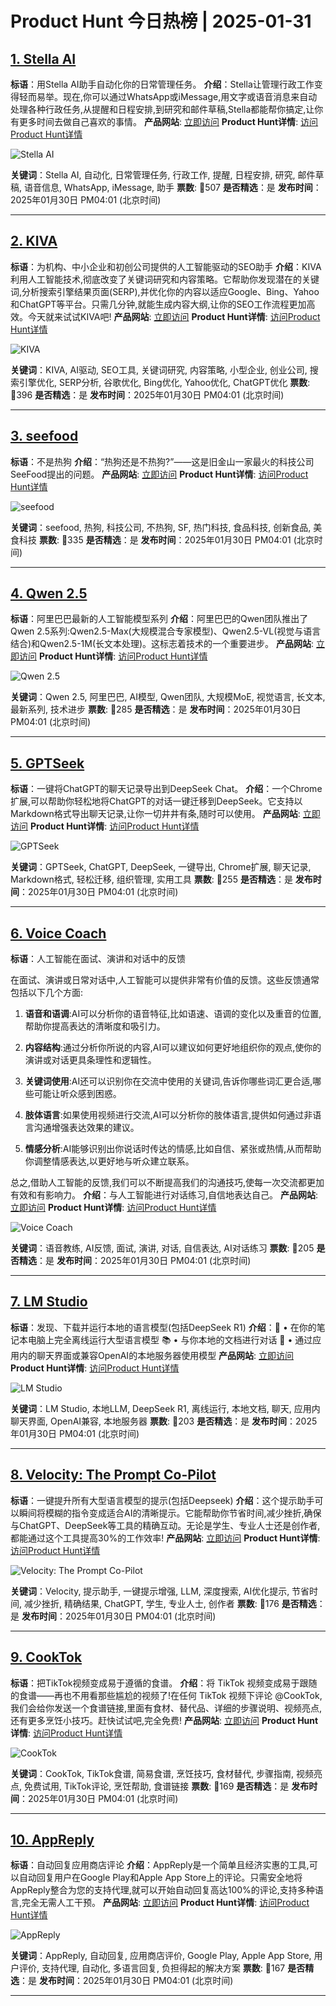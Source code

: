 # Product Hunt 今日热榜 | 2025-01-31

## [1. Stella AI](https://www.producthunt.com/posts/stella-ai-2?utm_campaign=producthunt-api&utm_medium=api-v2&utm_source=Application%3A+phtrends+%28ID%3A+147529%29)
**标语**：用Stella AI助手自动化你的日常管理任务。
**介绍**：Stella让管理行政工作变得轻而易举。现在,你可以通过WhatsApp或iMessage,用文字或语音消息来自动处理各种行政任务,从提醒和日程安排,到研究和邮件草稿,Stella都能帮你搞定,让你有更多时间去做自己喜欢的事情。
**产品网站**: [立即访问](https://www.producthunt.com/r/T7MRD4LRMR4ZKW?utm_campaign=producthunt-api&utm_medium=api-v2&utm_source=Application%3A+phtrends+%28ID%3A+147529%29)
**Product Hunt详情**: [访问Product Hunt详情](https://www.producthunt.com/posts/stella-ai-2?utm_campaign=producthunt-api&utm_medium=api-v2&utm_source=Application%3A+phtrends+%28ID%3A+147529%29)

![Stella AI](https://ph-files.imgix.net/a0c594ca-fd02-403c-802c-b40bb062292f.png?auto=format&fit=crop&frame=1&h=512&w=1024)

**关键词**：Stella AI, 自动化, 日常管理任务, 行政工作, 提醒, 日程安排, 研究, 邮件草稿, 语音信息, WhatsApp, iMessage, 助手
**票数**: 🔺507
**是否精选**：是
**发布时间**：2025年01月30日 PM04:01 (北京时间)

---

## [2. KIVA ](https://www.producthunt.com/posts/kiva-3?utm_campaign=producthunt-api&utm_medium=api-v2&utm_source=Application%3A+phtrends+%28ID%3A+147529%29)
**标语**：为机构、中小企业和初创公司提供的人工智能驱动的SEO助手
**介绍**：KIVA利用人工智能技术,彻底改变了关键词研究和内容策略。它帮助你发现潜在的关键词,分析搜索引擎结果页面(SERP),并优化你的内容以适应Google、Bing、Yahoo和ChatGPT等平台。只需几分钟,就能生成内容大纲,让你的SEO工作流程更加高效。今天就来试试KIVA吧!
**产品网站**: [立即访问](https://www.producthunt.com/r/FMWB7PIMPPPJTG?utm_campaign=producthunt-api&utm_medium=api-v2&utm_source=Application%3A+phtrends+%28ID%3A+147529%29)
**Product Hunt详情**: [访问Product Hunt详情](https://www.producthunt.com/posts/kiva-3?utm_campaign=producthunt-api&utm_medium=api-v2&utm_source=Application%3A+phtrends+%28ID%3A+147529%29)

![KIVA ](https://ph-files.imgix.net/fce5d0d0-7261-4fe4-ad82-a9dbe66268d4.jpeg?auto=format&fit=crop&frame=1&h=512&w=1024)

**关键词**：KIVA, AI驱动, SEO工具, 关键词研究, 内容策略, 小型企业, 创业公司, 搜索引擎优化, SERP分析, 谷歌优化, Bing优化, Yahoo优化, ChatGPT优化
**票数**: 🔺396
**是否精选**：是
**发布时间**：2025年01月30日 PM04:01 (北京时间)

---

## [3. seefood](https://www.producthunt.com/posts/seefood?utm_campaign=producthunt-api&utm_medium=api-v2&utm_source=Application%3A+phtrends+%28ID%3A+147529%29)
**标语**：不是热狗
**介绍**：“热狗还是不热狗?”——这是旧金山一家最火的科技公司SeeFood提出的问题。
**产品网站**: [立即访问](https://www.producthunt.com/r/AD2EMERSOEQWVB?utm_campaign=producthunt-api&utm_medium=api-v2&utm_source=Application%3A+phtrends+%28ID%3A+147529%29)
**Product Hunt详情**: [访问Product Hunt详情](https://www.producthunt.com/posts/seefood?utm_campaign=producthunt-api&utm_medium=api-v2&utm_source=Application%3A+phtrends+%28ID%3A+147529%29)

![seefood](https://ph-files.imgix.net/24e4331c-2879-4d64-a5b4-7a442d69782f.png?auto=format&fit=crop&frame=1&h=512&w=1024)

**关键词**：seefood, 热狗, 科技公司, 不热狗, SF, 热门科技, 食品科技, 创新食品, 美食科技
**票数**: 🔺335
**是否精选**：是
**发布时间**：2025年01月30日 PM04:01 (北京时间)

---

## [4. Qwen 2.5](https://www.producthunt.com/posts/qwen-2-5?utm_campaign=producthunt-api&utm_medium=api-v2&utm_source=Application%3A+phtrends+%28ID%3A+147529%29)
**标语**：阿里巴巴最新的人工智能模型系列
**介绍**：阿里巴巴的Qwen团队推出了Qwen 2.5系列:Qwen2.5-Max(大规模混合专家模型)、Qwen2.5-VL(视觉与语言结合)和Qwen2.5-1M(长文本处理)。这标志着技术的一个重要进步。
**产品网站**: [立即访问](https://www.producthunt.com/r/STOWJCEFL3EFUL?utm_campaign=producthunt-api&utm_medium=api-v2&utm_source=Application%3A+phtrends+%28ID%3A+147529%29)
**Product Hunt详情**: [访问Product Hunt详情](https://www.producthunt.com/posts/qwen-2-5?utm_campaign=producthunt-api&utm_medium=api-v2&utm_source=Application%3A+phtrends+%28ID%3A+147529%29)

![Qwen 2.5](https://ph-files.imgix.net/6ae592d6-8550-4d2e-9c12-9584d6caac41.png?auto=format&fit=crop&frame=1&h=512&w=1024)

**关键词**：Qwen 2.5, 阿里巴巴, AI模型, Qwen团队, 大规模MoE, 视觉语言, 长文本, 最新系列, 技术进步
**票数**: 🔺285
**是否精选**：是
**发布时间**：2025年01月30日 PM04:01 (北京时间)

---

## [5. GPTSeek](https://www.producthunt.com/posts/gptseek-2?utm_campaign=producthunt-api&utm_medium=api-v2&utm_source=Application%3A+phtrends+%28ID%3A+147529%29)
**标语**：一键将ChatGPT的聊天记录导出到DeepSeek Chat。
**介绍**：一个Chrome扩展,可以帮助你轻松地将ChatGPT的对话一键迁移到DeepSeek。它支持以Markdown格式导出聊天记录,让你一切井井有条,随时可以使用。
**产品网站**: [立即访问](https://www.producthunt.com/r/UWHSOILW2ZJKU4?utm_campaign=producthunt-api&utm_medium=api-v2&utm_source=Application%3A+phtrends+%28ID%3A+147529%29)
**Product Hunt详情**: [访问Product Hunt详情](https://www.producthunt.com/posts/gptseek-2?utm_campaign=producthunt-api&utm_medium=api-v2&utm_source=Application%3A+phtrends+%28ID%3A+147529%29)

![GPTSeek](https://ph-files.imgix.net/040a3bc4-37df-41f3-b5ab-29e6e8743f2b.jpeg?auto=format&fit=crop&frame=1&h=512&w=1024)

**关键词**：GPTSeek, ChatGPT, DeepSeek, 一键导出, Chrome扩展, 聊天记录, Markdown格式, 轻松迁移, 组织管理, 实用工具
**票数**: 🔺255
**是否精选**：是
**发布时间**：2025年01月30日 PM04:01 (北京时间)

---

## [6. Voice Coach](https://www.producthunt.com/posts/voice-coach?utm_campaign=producthunt-api&utm_medium=api-v2&utm_source=Application%3A+phtrends+%28ID%3A+147529%29)
**标语**：人工智能在面试、演讲和对话中的反馈

在面试、演讲或日常对话中,人工智能可以提供非常有价值的反馈。这些反馈通常包括以下几个方面:

1. **语音和语调**:AI可以分析你的语音特征,比如语速、语调的变化以及重音的位置,帮助你提高表达的清晰度和吸引力。

2. **内容结构**:通过分析你所说的内容,AI可以建议如何更好地组织你的观点,使你的演讲或对话更具条理性和逻辑性。

3. **关键词使用**:AI还可以识别你在交流中使用的关键词,告诉你哪些词汇更合适,哪些可能让听众感到困惑。

4. **肢体语言**:如果使用视频进行交流,AI可以分析你的肢体语言,提供如何通过非语言沟通增强表达效果的建议。

5. **情感分析**:AI能够识别出你说话时传达的情感,比如自信、紧张或热情,从而帮助你调整情感表达,以更好地与听众建立联系。

总之,借助人工智能的反馈,我们可以不断提高我们的沟通技巧,使每一次交流都更加有效和有影响力。
**介绍**：与人工智能进行对话练习,自信地表达自己。
**产品网站**: [立即访问](https://www.producthunt.com/r/2FB6EK3VNNIDH6?utm_campaign=producthunt-api&utm_medium=api-v2&utm_source=Application%3A+phtrends+%28ID%3A+147529%29)
**Product Hunt详情**: [访问Product Hunt详情](https://www.producthunt.com/posts/voice-coach?utm_campaign=producthunt-api&utm_medium=api-v2&utm_source=Application%3A+phtrends+%28ID%3A+147529%29)

![Voice Coach](https://ph-files.imgix.net/e5c1e5f6-a781-4ecd-a436-70ba63298a74.png?auto=format&fit=crop&frame=1&h=512&w=1024)

**关键词**：语音教练, AI反馈, 面试, 演讲, 对话, 自信表达, AI对话练习
**票数**: 🔺205
**是否精选**：是
**发布时间**：2025年01月30日 PM04:01 (北京时间)

---

## [7. LM Studio](https://www.producthunt.com/posts/lm-studio-2?utm_campaign=producthunt-api&utm_medium=api-v2&utm_source=Application%3A+phtrends+%28ID%3A+147529%29)
**标语**：发现、下载并运行本地的语言模型(包括DeepSeek R1)
**介绍**：🤖 • 在你的笔记本电脑上完全离线运行大型语言模型 📚 • 与你本地的文档进行对话 👾 • 通过应用内的聊天界面或兼容OpenAI的本地服务器使用模型
**产品网站**: [立即访问](https://www.producthunt.com/r/RW6S5LI4VRY5NA?utm_campaign=producthunt-api&utm_medium=api-v2&utm_source=Application%3A+phtrends+%28ID%3A+147529%29)
**Product Hunt详情**: [访问Product Hunt详情](https://www.producthunt.com/posts/lm-studio-2?utm_campaign=producthunt-api&utm_medium=api-v2&utm_source=Application%3A+phtrends+%28ID%3A+147529%29)

![LM Studio](https://ph-files.imgix.net/ab8e0ad3-fbdb-407f-ab78-ca2ed4f0ea20.png?auto=format&fit=crop&frame=1&h=512&w=1024)

**关键词**：LM Studio, 本地LLM, DeepSeek R1, 离线运行, 本地文档, 聊天, 应用内聊天界面, OpenAI兼容, 本地服务器
**票数**: 🔺203
**是否精选**：是
**发布时间**：2025年01月30日 PM04:01 (北京时间)

---

## [8. Velocity: The Prompt Co-Pilot](https://www.producthunt.com/posts/velocity-the-prompt-co-pilot?utm_campaign=producthunt-api&utm_medium=api-v2&utm_source=Application%3A+phtrends+%28ID%3A+147529%29)
**标语**：一键提升所有大型语言模型的提示(包括Deepseek)
**介绍**：这个提示助手可以瞬间将模糊的指令变成适合AI的清晰提示。它能帮助你节省时间,减少挫折,确保与ChatGPT、DeepSeek等工具的精确互动。无论是学生、专业人士还是创作者,都能通过这个工具提高30%的工作效率!
**产品网站**: [立即访问](https://www.producthunt.com/r/4Z3FL44PU7EY6L?utm_campaign=producthunt-api&utm_medium=api-v2&utm_source=Application%3A+phtrends+%28ID%3A+147529%29)
**Product Hunt详情**: [访问Product Hunt详情](https://www.producthunt.com/posts/velocity-the-prompt-co-pilot?utm_campaign=producthunt-api&utm_medium=api-v2&utm_source=Application%3A+phtrends+%28ID%3A+147529%29)

![Velocity: The Prompt Co-Pilot](https://ph-files.imgix.net/44e06252-a280-4b34-a7da-d50fd562d097.png?auto=format&fit=crop&frame=1&h=512&w=1024)

**关键词**：Velocity, 提示助手, 一键提示增强, LLM, 深度搜索, AI优化提示, 节省时间, 减少挫折, 精确结果, ChatGPT, 学生, 专业人士, 创作者
**票数**: 🔺176
**是否精选**：是
**发布时间**：2025年01月30日 PM04:01 (北京时间)

---

## [9. CookTok](https://www.producthunt.com/posts/cooktok?utm_campaign=producthunt-api&utm_medium=api-v2&utm_source=Application%3A+phtrends+%28ID%3A+147529%29)
**标语**：把TikTok视频变成易于遵循的食谱。
**介绍**：将 TikTok 视频变成易于跟随的食谱——再也不用看那些尴尬的视频了!在任何 TikTok 视频下评论 @CookTok,我们会给你发送一个食谱链接,里面有食材、替代品、详细的步骤说明、视频亮点,还有更多烹饪小技巧。赶快试试吧,完全免费!
**产品网站**: [立即访问](https://www.producthunt.com/r/QGSKOK5XJKOZO3?utm_campaign=producthunt-api&utm_medium=api-v2&utm_source=Application%3A+phtrends+%28ID%3A+147529%29)
**Product Hunt详情**: [访问Product Hunt详情](https://www.producthunt.com/posts/cooktok?utm_campaign=producthunt-api&utm_medium=api-v2&utm_source=Application%3A+phtrends+%28ID%3A+147529%29)

![CookTok](https://ph-files.imgix.net/321a0bfd-3906-41ea-b2a5-450ad6ac20dd.png?auto=format&fit=crop&frame=1&h=512&w=1024)

**关键词**：CookTok, TikTok食谱, 简易食谱, 烹饪技巧, 食材替代, 步骤指南, 视频亮点, 免费试用, TikTok评论, 烹饪帮助, 食谱链接
**票数**: 🔺169
**是否精选**：是
**发布时间**：2025年01月30日 PM04:01 (北京时间)

---

## [10. AppReply](https://www.producthunt.com/posts/appreply?utm_campaign=producthunt-api&utm_medium=api-v2&utm_source=Application%3A+phtrends+%28ID%3A+147529%29)
**标语**：自动回复应用商店评论
**介绍**：AppReply是一个简单且经济实惠的工具,可以自动回复用户在Google Play和Apple App Store上的评论。只需安全地将AppReply整合为您的支持代理,就可以开始自动回复高达100%的评论,支持多种语言,完全无需人工干预。
**产品网站**: [立即访问](https://www.producthunt.com/r/JB4RLIXECWQAPL?utm_campaign=producthunt-api&utm_medium=api-v2&utm_source=Application%3A+phtrends+%28ID%3A+147529%29)
**Product Hunt详情**: [访问Product Hunt详情](https://www.producthunt.com/posts/appreply?utm_campaign=producthunt-api&utm_medium=api-v2&utm_source=Application%3A+phtrends+%28ID%3A+147529%29)

![AppReply](https://ph-files.imgix.net/ade7c0a0-29fa-4170-998c-66cd71c105ee.png?auto=format&fit=crop&frame=1&h=512&w=1024)

**关键词**：AppReply, 自动回复, 应用商店评价, Google Play, Apple App Store, 用户评价, 支持代理, 自动化, 多语言回复, 负担得起的解决方案
**票数**: 🔺167
**是否精选**：是
**发布时间**：2025年01月30日 PM04:01 (北京时间)

---

